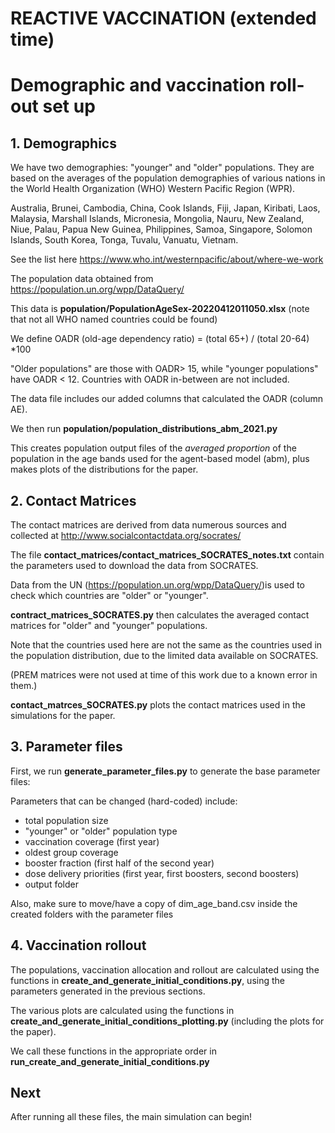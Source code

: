 # REACTIVE VACCINATION (extended time)

# Demographic and vaccination roll-out set up

## 1. Demographics

We have two demographies: "younger" and "older" populations. They are based on the averages of the population demographies of various nations in the World Health Organization (WHO) Western Pacific Region (WPR).

Australia, Brunei, Cambodia, China, Cook Islands, Fiji, Japan, Kiribati, Laos, Malaysia, Marshall Islands, Micronesia, Mongolia, Nauru, New Zealand, Niue, Palau, Papua New Guinea, Philippines, Samoa, Singapore, Solomon Islands, South Korea, Tonga, Tuvalu, Vanuatu, Vietnam. 

See the list here https://www.who.int/westernpacific/about/where-we-work

The population data obtained from https://population.un.org/wpp/DataQuery/ 

This data is **population/PopulationAgeSex-20220412011050.xlsx** (note that not all WHO named countries could be found)

We define OADR (old-age dependency ratio) = (total 65+) / (total 20-64) *100

"Older populations" are those with OADR> 15, while "younger populations" have OADR < 12. Countries with OADR in-between are not included.

The data file includes our added columns that calculated the OADR (column AE).

We then run **population/population_distributions_abm_2021.py**

This creates population output files of the *averaged proportion* of the population in the age bands used for the agent-based model (abm), plus makes plots of the distributions for the paper.

## 2. Contact Matrices

The contact matrices are derived from data numerous sources and collected at http://www.socialcontactdata.org/socrates/ 

The file **contact_matrices/contact_matrices_SOCRATES_notes.txt** contain the parameters used to download the data from SOCRATES. 

Data from the UN (https://population.un.org/wpp/DataQuery/)is used to check which countries are "older" or "younger".

**contract_matrices_SOCRATES.py** then calculates the averaged contact matrices for "older" and "younger" populations.

Note that the countries used here are not the same as the countries used in the population distribution, due to the limited data available on SOCRATES.

(PREM matrices were not used at time of this work due to a known error in them.)

**contact_matrces_SOCRATES.py** plots the contact matrices used in the simulations for the paper.

## 3. Parameter files

First, we run **generate_parameter_files.py** to generate the base parameter files:

Parameters that can be changed (hard-coded) include:
- total population size
- "younger" or "older" population type
- vaccination coverage (first year)
- oldest group coverage
- booster fraction (first half of the second year)
- dose delivery priorities (first year, first boosters, second boosters)
- output folder

Also, make sure to move/have a copy of dim_age_band.csv inside the created folders with the parameter files

## 4. Vaccination rollout

The populations, vaccination allocation and rollout are calculated using the functions in **create_and_generate_initial_conditions.py**, using the parameters generated in the previous sections.

The various plots are calculated using the functions in **create_and_generate_initial_conditions_plotting.py** (including the plots for the paper).

We call these functions in the appropriate order in **run_create_and_generate_initial_conditions.py** 

## Next

After running all these files, the main simulation can begin!
